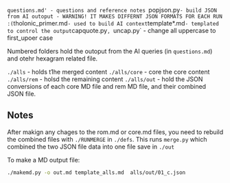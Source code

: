 `questions.md' - questions and reference notes
`popjson.py` - build JSON from AI outoput - WARNING! IT MAKES DIFFERNT JSON FORMATS FOR EACH RUN :(
`tholonic_primer.md` - used to build AI context
`template*.md` - templated to control the output
`capquote.py`, `uncap.py` - change all uppercase to first_upoer case



Numbered folders hold the outoput from the AI queries (in `questions.md`) and otehr hexagram related file.

`./alls` -  holds t1he merged content
`./alls/core` - core the core content 
`./alls/rem` -  holsd the remaining content
`./alls/out` - hold the JSON conversions of each core MD file and rem MD file, and their combined JSON file.


## Notes
After makign any chages to the rom.md or core.md files, you need to rebuild the combined files with `./RUNMERGE` in `./defs`.
This runs `merge.py` which combined the two JSON file data into one file save in `./out`

To make a MD output file:
```sh
./makemd.py -o out.md template_alls.md  alls/out/01_c.json
```

